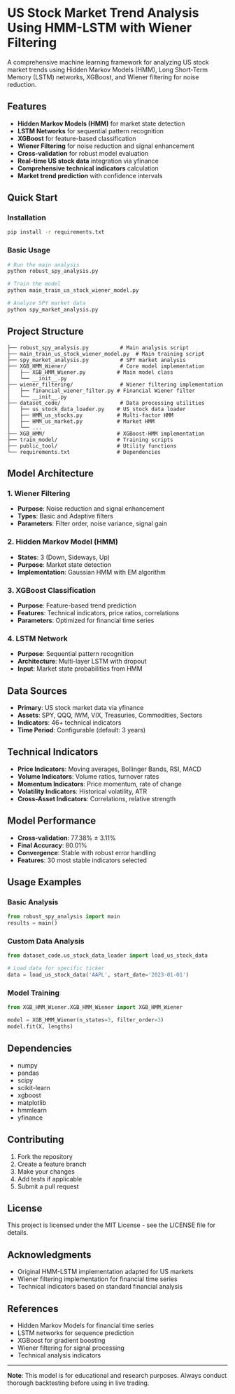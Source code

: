 # US Stock Market Trend Analysis Using HMM-LSTM with Wiener Filtering

A comprehensive machine learning framework for analyzing US stock market trends using Hidden Markov Models (HMM), Long Short-Term Memory (LSTM) networks, XGBoost, and Wiener filtering for noise reduction.

## Features

- **Hidden Markov Models (HMM)** for market state detection
- **LSTM Networks** for sequential pattern recognition
- **XGBoost** for feature-based classification
- **Wiener Filtering** for noise reduction and signal enhancement
- **Cross-validation** for robust model evaluation
- **Real-time US stock data** integration via yfinance
- **Comprehensive technical indicators** calculation
- **Market trend prediction** with confidence intervals

## Quick Start

### Installation

```bash
pip install -r requirements.txt
```

### Basic Usage

```python
# Run the main analysis
python robust_spy_analysis.py

# Train the model
python main_train_us_stock_wiener_model.py

# Analyze SPY market data
python spy_market_analysis.py
```

## Project Structure

```
├── robust_spy_analysis.py          # Main analysis script
├── main_train_us_stock_wiener_model.py  # Main training script
├── spy_market_analysis.py          # SPY market analysis
├── XGB_HMM_Wiener/                 # Core model implementation
│   ├── XGB_HMM_Wiener.py          # Main model class
│   └── __init__.py
├── wiener_filtering/               # Wiener filtering implementation
│   ├── financial_wiener_filter.py # Financial Wiener filter
│   └── __init__.py
├── dataset_code/                   # Data processing utilities
│   ├── us_stock_data_loader.py    # US stock data loader
│   ├── HMM_us_stocks.py           # Multi-factor HMM
│   ├── HMM_us_market.py           # Market HMM
│   └── ...
├── XGB_HMM/                       # XGBoost-HMM implementation
├── train_model/                   # Training scripts
├── public_tool/                   # Utility functions
└── requirements.txt               # Dependencies
```

## Model Architecture

### 1. Wiener Filtering
- **Purpose**: Noise reduction and signal enhancement
- **Types**: Basic and Adaptive filters
- **Parameters**: Filter order, noise variance, signal gain

### 2. Hidden Markov Model (HMM)
- **States**: 3 (Down, Sideways, Up)
- **Purpose**: Market state detection
- **Implementation**: Gaussian HMM with EM algorithm

### 3. XGBoost Classification
- **Purpose**: Feature-based trend prediction
- **Features**: Technical indicators, price ratios, correlations
- **Parameters**: Optimized for financial time series

### 4. LSTM Network
- **Purpose**: Sequential pattern recognition
- **Architecture**: Multi-layer LSTM with dropout
- **Input**: Market state probabilities from HMM

## Data Sources

- **Primary**: US stock market data via yfinance
- **Assets**: SPY, QQQ, IWM, VIX, Treasuries, Commodities, Sectors
- **Indicators**: 46+ technical indicators
- **Time Period**: Configurable (default: 3 years)

## Technical Indicators

- **Price Indicators**: Moving averages, Bollinger Bands, RSI, MACD
- **Volume Indicators**: Volume ratios, turnover rates
- **Momentum Indicators**: Price momentum, rate of change
- **Volatility Indicators**: Historical volatility, ATR
- **Cross-Asset Indicators**: Correlations, relative strength

## Model Performance

- **Cross-validation**: 77.38% ± 3.11%
- **Final Accuracy**: 80.01%
- **Convergence**: Stable with robust error handling
- **Features**: 30 most stable indicators selected

## Usage Examples

### Basic Analysis
```python
from robust_spy_analysis import main
results = main()
```

### Custom Data Analysis
```python
from dataset_code.us_stock_data_loader import load_us_stock_data

# Load data for specific ticker
data = load_us_stock_data('AAPL', start_date='2023-01-01')
```

### Model Training
```python
from XGB_HMM_Wiener.XGB_HMM_Wiener import XGB_HMM_Wiener

model = XGB_HMM_Wiener(n_states=3, filter_order=3)
model.fit(X, lengths)
```

## Dependencies

- numpy
- pandas
- scipy
- scikit-learn
- xgboost
- matplotlib
- hmmlearn
- yfinance

## Contributing

1. Fork the repository
2. Create a feature branch
3. Make your changes
4. Add tests if applicable
5. Submit a pull request

## License

This project is licensed under the MIT License - see the LICENSE file for details.

## Acknowledgments

- Original HMM-LSTM implementation adapted for US markets
- Wiener filtering implementation for financial time series
- Technical indicators based on standard financial analysis

## References

- Hidden Markov Models for financial time series
- LSTM networks for sequence prediction
- XGBoost for gradient boosting
- Wiener filtering for signal processing
- Technical analysis indicators

---

**Note**: This model is for educational and research purposes. Always conduct thorough backtesting before using in live trading.

